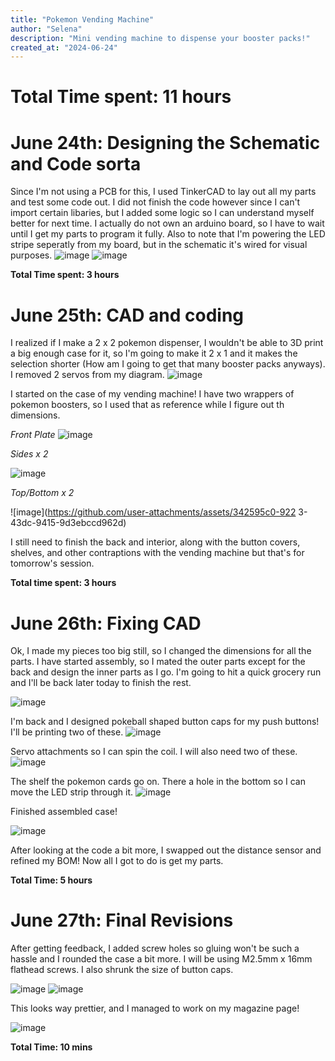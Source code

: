 ```yaml
---
title: "Pokemon Vending Machine"
author: "Selena"
description: "Mini vending machine to dispense your booster packs!"
created_at: "2024-06-24"
---
```


# Total Time spent: 11 hours
# June 24th: Designing the Schematic and Code sorta
Since I'm not using a PCB for this, I used TinkerCAD to lay out all my parts and test some code out. I did not finish the code however since I can't import certain libaries, but I added some logic so I can understand myself better for next time. I actually do not own an arduino board, so I have to wait until I get my parts to program it fully. Also to note that I'm powering the LED stripe seperatly from my board, but in the schematic it's wired for visual purposes.
![image](https://github.com/user-attachments/assets/9b4a688b-05b4-40cd-a889-d81836076f54)
![image](https://github.com/user-attachments/assets/c90eb0d4-8700-44bd-bcfa-4452b596b242)

**Total Time spent: 3 hours**

# June 25th: CAD and coding
I realized if I make a 2 x 2 pokemon dispenser, I wouldn't be able to 3D print a big enough case for it, so I'm going to make it 2 x 1 and it makes the selection shorter (How am I going to get that many booster packs anyways). I removed 2 servos from my diagram.
![image](https://github.com/user-attachments/assets/a89fd8e9-8e3d-44bb-8c84-1c8f00555e43)

I started on the case of my vending machine! I have two wrappers of pokemon boosters, so I used that as reference while I figure out th dimensions.

*Front Plate*
![image](https://github.com/user-attachments/assets/82c82339-bda6-4f6f-9d2a-220a4d504397)

*Sides x 2*

![image](https://github.com/user-attachments/assets/2c179ebc-8600-4539-8c99-0f5f7d91b9bc)

*Top/Bottom x 2*

![image](https://github.com/user-attachments/assets/342595c0-922
3-43dc-9415-9d3ebccd962d)

I still need to finish the back and interior, along with the button covers, shelves, and other contraptions with the vending machine but that's for tomorrow's session.

**Total time spent: 3 hours**

# June 26th: Fixing CAD

Ok, I made my pieces too big still, so I changed the dimensions for all the parts. I have started assembly, so I mated the outer parts except for the back and design the inner parts as I go. I'm going to hit a quick grocery run and I'll be back later today to finish the rest.

![image](https://github.com/user-attachments/assets/b7a0d49f-c6f9-4e20-9b51-722b6d585e12)

I'm back and I designed pokeball shaped button caps for my push buttons! I'll be printing two of these. 
![image](https://github.com/user-attachments/assets/25134dea-b024-4968-8c5f-961d3c1c71dd)

Servo attachments so I can spin the coil. I will also need two of these.
![image](https://github.com/user-attachments/assets/5a5dd535-778b-4863-8434-ae3e1ece5d6e)

The shelf the pokemon cards go on. There a hole in the bottom so I can move the LED strip through it.
![image](https://github.com/user-attachments/assets/c8815992-7268-4831-ba4b-f5d05ebd22b4)

Finished assembled case!

![image](https://github.com/user-attachments/assets/a3cdecfd-7807-4d55-b3cb-2f08206274f2)

After looking at the code a bit more, I swapped out the distance sensor and refined my BOM! Now all I got to do is get my parts.

**Total Time: 5 hours**

# June 27th: Final Revisions

After getting feedback, I added screw holes so gluing won't be such a hassle and I rounded the case a bit more. I will be using M2.5mm x 16mm flathead screws. I also shrunk the size of button caps.

![image](https://github.com/user-attachments/assets/4f138bcf-5e89-49fe-b825-517cbc0b3a13)
![image](https://github.com/user-attachments/assets/b430d746-23d7-49a5-b52d-dd36afc8d701)

This looks way prettier, and I managed to work on my magazine page!

![image](https://github.com/user-attachments/assets/3d9a83b5-988e-445f-99b5-37f816705b31)

**Total Time: 10 mins**

